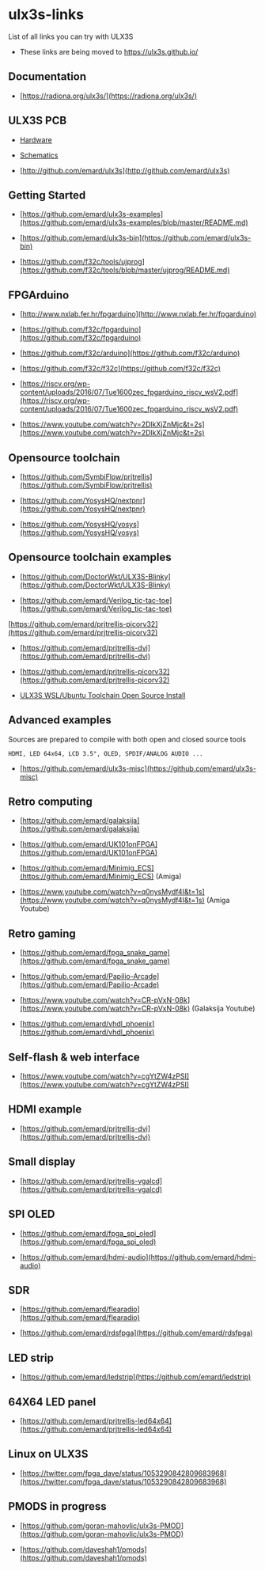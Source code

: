 #  ulx3s-links
List of all links you can try with ULX3S

* These links are being moved to https://ulx3s.github.io/

##  Documentation

* [https://radiona.org/ulx3s/](https://radiona.org/ulx3s/)

##  ULX3S PCB

* [Hardware](https://github.com/emard/ulx3s)

* [Schematics](https://github.com/emard/ulx3s/blob/master/doc/schematics.pdf)

* [http://github.com/emard/ulx3s](http://github.com/emard/ulx3s)
##  Getting Started

* [https://github.com/emard/ulx3s-examples](https://github.com/emard/ulx3s-examples/blob/master/README.md)

* [https://github.com/emard/ulx3s-bin](https://github.com/emard/ulx3s-bin) 

* [https://github.com/f32c/tools/ujprog](https://github.com/f32c/tools/blob/master/ujprog/README.md)

##  FPGArduino

* [http://www.nxlab.fer.hr/fpgarduino](http://www.nxlab.fer.hr/fpgarduino)

* [https://github.com/f32c/fpgarduino](https://github.com/f32c/fpgarduino)

* [https://github.com/f32c/arduino](https://github.com/f32c/arduino)

* [https://github.com/f32c/f32c](https://github.com/f32c/f32c)

* [https://riscv.org/wp-content/uploads/2016/07/Tue1600zec_fpgarduino_riscv_wsV2.pdf](https://riscv.org/wp-content/uploads/2016/07/Tue1600zec_fpgarduino_riscv_wsV2.pdf)

* [https://www.youtube.com/watch?v=2DlkXjZnMjc&t=2s](https://www.youtube.com/watch?v=2DlkXjZnMjc&t=2s)
		
##  Opensource toolchain

* [https://github.com/SymbiFlow/prjtrellis](https://github.com/SymbiFlow/prjtrellis)

* [https://github.com/YosysHQ/nextpnr](https://github.com/YosysHQ/nextpnr)

* [https://github.com/YosysHQ/yosys](https://github.com/YosysHQ/yosys)

##  Opensource toolchain examples

* [https://github.com/DoctorWkt/ULX3S-Blinky](https://github.com/DoctorWkt/ULX3S-Blinky)

* [https://github.com/emard/Verilog_tic-tac-toe](https://github.com/emard/Verilog_tic-tac-toe)

[https://github.com/emard/prjtrellis-picorv32](https://github.com/emard/prjtrellis-picorv32)


* [https://github.com/emard/prjtrellis-dvi](https://github.com/emard/prjtrellis-dvi)


* [https://github.com/emard/prjtrellis-picorv32](https://github.com/emard/prjtrellis-picorv32)

* [ULX3S WSL/Ubuntu Toolchain Open Source Install](https://gist.github.com/gojimmypi/f96cd86b2b8595b4cf3be4baf493c5a7) 

##  Advanced examples

Sources are prepared to compile with both open and closed source tools

    HDMI, LED 64x64, LCD 3.5", OLED, SPDIF/ANALOG AUDIO ...

* [https://github.com/emard/ulx3s-misc](https://github.com/emard/ulx3s-misc)
		
##  Retro computing

* [https://github.com/emard/galaksija](https://github.com/emard/galaksija)

* [https://github.com/emard/UK101onFPGA](https://github.com/emard/UK101onFPGA)

* [https://github.com/emard/Minimig_ECS](https://github.com/emard/Minimig_ECS)
(Amiga)

* [https://www.youtube.com/watch?v=q0nysMydf4I&t=1s](https://www.youtube.com/watch?v=q0nysMydf4I&t=1s)
(Amiga Youtube)

##  Retro gaming

* [https://github.com/emard/fpga_snake_game](https://github.com/emard/fpga_snake_game)

* [https://github.com/emard/Papilio-Arcade](https://github.com/emard/Papilio-Arcade)

* [https://www.youtube.com/watch?v=CR-pVxN-08k](https://www.youtube.com/watch?v=CR-pVxN-08k) (Galaksija Youtube)

* [https://github.com/emard/vhdl_phoenix](https://github.com/emard/vhdl_phoenix)
		
##  Self-flash & web interface

* [https://www.youtube.com/watch?v=cgYtZW4zPSI](https://www.youtube.com/watch?v=cgYtZW4zPSI)
##  HDMI example

* [https://github.com/emard/prjtrellis-dvi](https://github.com/emard/prjtrellis-dvi)

##  Small display

* [https://github.com/emard/prjtrellis-vgalcd](https://github.com/emard/prjtrellis-vgalcd)

##  SPI OLED 

* [https://github.com/emard/fpga_spi_oled](https://github.com/emard/fpga_spi_oled)

* [https://github.com/emard/hdmi-audio](https://github.com/emard/hdmi-audio)

##  SDR

* [https://github.com/emard/flearadio](https://github.com/emard/flearadio)

* [https://github.com/emard/rdsfpga](https://github.com/emard/rdsfpga)

##  LED strip

* [https://github.com/emard/ledstrip](https://github.com/emard/ledstrip)

##  64X64 LED panel

* [https://github.com/emard/prjtrellis-led64x64](https://github.com/emard/prjtrellis-led64x64)

##  Linux on ULX3S

* [https://twitter.com/fpga_dave/status/1053290842809683968](https://twitter.com/fpga_dave/status/1053290842809683968)

##  PMODS in progress

* [https://github.com/goran-mahovlic/ulx3s-PMOD](https://github.com/goran-mahovlic/ulx3s-PMOD)

* [https://github.com/daveshah1/pmods](https://github.com/daveshah1/pmods)
